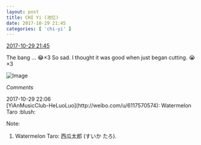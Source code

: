 ```yaml
---
layout: post
title: CHI Yi (池忆)
date: 2017-10-29 21:45
categories: [ 'chi-yi' ]
---
```


<div class="weibo-info">
  <a href="http://weibo.com/6117581836/FsEUXuZUm">2017-10-29 21:45</a>
</div>

The bang … :joy:×3 So sad. I thought it was good when just began cutting. :sob:×3

<!-- more -->

![Image](http://wx2.sinaimg.cn/mw690/006G0KuMgy1fkzgak2qxuj30qo0qotc7.jpg)

*Comments*

<div class="weibo-info">2017-10-29 22:06</div>
[YiAnMusicClub-HeLuoLuo](http://weibo.com/u/6117570574): Watermelon Taro :blush:

Note:
1. Watermelon Taro: 西瓜太郎 (すいか たろ).
